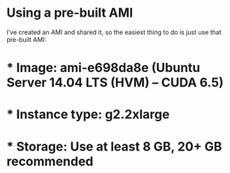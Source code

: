 # Using a pre-built AMI
I’ve created an AMI and shared it, so the easiest thing to do is just use that pre-built AMI:

# * Image: ami-e698da8e (Ubuntu Server 14.04 LTS (HVM) – CUDA 6.5)
# * Instance type: g2.2xlarge
# * Storage: Use at least 8 GB, 20+ GB recommended

